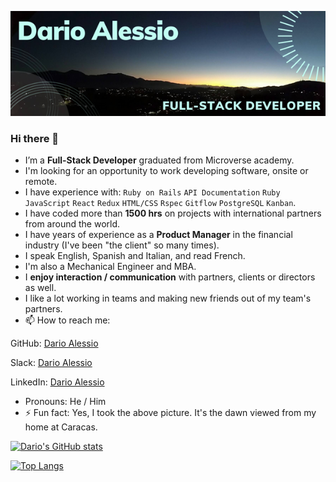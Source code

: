 ![](DarioAlessio.png)
### Hi there 👋

- I’m a **Full-Stack Developer** graduated from Microverse academy.
- I'm looking for an opportunity to work developing software, onsite or remote.
- I have experience with: `Ruby on Rails` `API Documentation` `Ruby` `JavaScript` `React` `Redux` `HTML/CSS` `Rspec` `Gitflow` `PostgreSQL` `Kanban`.
- I have coded more than **1500 hrs** on projects with international partners from around the world.
- I have years of experience as a **Product Manager** in the financial industry (I've been "the client" so many times). 
- I speak English, Spanish and Italian, and read French.
- I'm also a Mechanical Engineer and MBA.
- I **enjoy interaction / communication** with partners, clients or directors as well.
- I like a lot working in teams and making new friends out of my team's partners.
- 📫 How to reach me: 

GitHub: [Dario Alessio](https://github.com/DarioAlessioR)

Slack: [Dario Alessio](https://microverse-students.slack.com/team/U039GCFRK9B)

LinkedIn: [Dario Alessio](https://www.linkedin.com/in/dario-alessio-3a3b7911b)

- Pronouns: He / Him
- ⚡ Fun fact: Yes, I took the above picture. It's the dawn viewed from my home at Caracas.

[![Dario's GitHub stats](https://github-readme-stats.vercel.app/api?username=darioalessior)](https://github.com/darioalessior/github-readme-stats)

[![Top Langs](https://github-readme-stats.vercel.app/api/top-langs/?username=darioalessior)](https://github.com/darioalessior/github-readme-stats)
